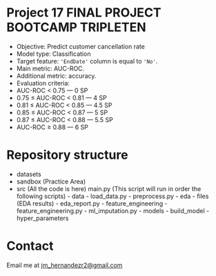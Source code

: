 # Project 17 FINAL PROJECT BOOTCAMP TRIPLETEN

- Objective: Predict customer cancellation rate
- Model type: Classification
- Target feature: `'EndDate'` column is equal to `'No'`.
- Main metric: AUC-ROC.
- Additional metric: accuracy.
- Evaluation criteria:
- AUC-ROC < 0.75 — 0 SP
- 0.75 ≤ AUC-ROC < 0.81 — 4 SP
- 0.81 ≤ AUC-ROC < 0.85 — 4.5 SP
- 0.85 ≤ AUC-ROC < 0.87 — 5 SP
- 0.87 ≤ AUC-ROC < 0.88 — 5.5 SP
- AUC-ROC ≥ 0.88 — 6 SP

# Repository structure

- datasets
- sandbox (Practice Area)
- src (All the code is here)
    main.py (This script will run in order the following scripts)
        - data
            - load_data.py
            - preprocess.py
        - eda
            - files (EDA results)
            - eda_report.py
        - feature_engineering
            - feature_engineering.py
            - ml_imputation.py
        - models
            - build_model
            - hyper_parameters


# Contact
Email me at jm_hernandezr2@gmail.com
